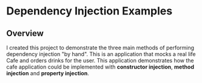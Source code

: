 # Dependency Injection Examples

## Overview

I created this project to demonstrate the three main methods of performing dependency injection "by hand". This is an application that mocks a real life Cafe and orders drinks for the user. This application demonstrates how the cafe application could be implemented with **constructor injection**, **method injection** and **property injection**.
